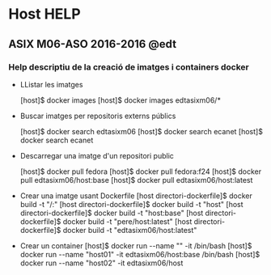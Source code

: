 Host HELP
==========

ASIX M06-ASO 2016-2016 @edt
---------------------------

### Help descriptiu de la creació de imatges i containers docker

 * LListar les imatges

    [host]$ docker images
    [host]$ docker images edtasixm06/*

 * Buscar imatges per repositoris externs públics

    [host]$ docker search edtasixm06
    [host]$ docker search ecanet
    [host]$ docker search ecanet
 
* Descarregar una imatge d'un repositori public

    [host]$ docker pull fedora
    [host]$ docker pull fedora:f24
    [host]$ docker pull edtasixm06/host:base
    [host]$ docker pull edtasixm06/host:latest

* Crear una imatge usant Dockerfile
    [host directori-dockerfile]$ docker build -t "<username>/<nominatge>:<tag>"
    [host directori-dockerfile]$ docker build -t "host"
    [host directori-dockerfile]$ docker build -t "host:base"
    [host directori-dockerfile]$ docker build -t "pere/host:latest"
    [host directori-dockerfile]$ docker build -t "edtasixm06/host:latest"

* Crear un container 
    [host]$ docker run --name "<nomcontainer>" -it <nomimatge> /bin/bash
    [host]$ docker run --name "host01" -it edtasixm06/host:base /bin/bash
    [host]$ docker run --name "host02" -it edtasixm06/host 








